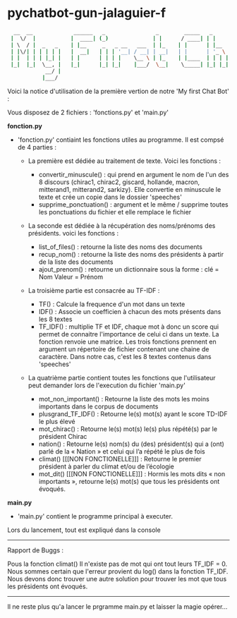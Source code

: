 # pychatbot-gun-jalaguier-f
```bash
  __  __             ______   _                _        _____   _               _       ____            _   
 |  \/  |           |  ____| (_)              | |      / ____| | |             | |     |  _ \          | |  
 | \  / |  _   _    | |__     _   _ __   ___  | |_    | |      | |__     __ _  | |_    | |_) |   ___   | |_ 
 | |\/| | | | | |   |  __|   | | | '__| / __| | __|   | |      | '_ \   / _` | | __|   |  _ <   / _ \  | __|
 | |  | | | |_| |   | |      | | | |    \__ \ | |_    | |____  | | | | | (_| | | |_    | |_) | | (_) | | |_ 
 |_|  |_|  \__, |   |_|      |_| |_|    |___/  \__|    \_____| |_| |_|  \__,_|  \__|   |____/   \___/   \__|
            __/ |                                                                                           
           |___/                                                                                            by Louis GUN and Frédéric Jalaguier

```
Voici la notice d'utilisation de la première vertion de notre 'My first Chat Bot' :

Vous disposez de 2 fichiers : 'fonctions.py' et 'main.py' 


________________________________fonction.py________________________________

- 'fonction.py' contiaint les fonctions utiles au programme. Il est compsé de 4 parties :

	- La première est dédiée au traitement de texte. Voici les fonctions :

		- convertir_minuscule() : qui prend en argument le nom de l'un des 8 discours (chirac1, chirac2, giscard, hollande, macron, mitterand1, mitterand2, sarkizy). Elle convertie en minuscule le texte et crée un copie dans le dossier 'speeches'
		- supprime_ponctuation() : argument et le même / supprime toutes les ponctuations du fichier et elle remplace le fichier

	- La seconde est dédiée à la récupération des noms/prénoms des présidents. voici les fonctions :
		- list_of_files() : retourne la liste des noms des documents
		- recup_nom() : retourne la liste des noms des présidents à partir de la liste des documents
		- ajout_prenom() : retourne un dictionnaire sous la forme : clé = Nom Valeur = Prénom

	- La troisième partie est consacrée au TF-IDF :
		- TF() : Calcule la frequence d'un mot dans un texte 
		- IDF() : Associe un coefficien à chacun des mots présents dans les 8 textes
		- TF_IDF() : multiplie TF et IDF, chaque mot à donc un score qui permet de connaitre l'importance de celui ci dans un texte. La fonction renvoie une matrice.
		Les trois fonctions prennent en argument un répertoire de fichier contenant une chaine de caractère. Dans notre cas, c'est les 8 textes contenus dans 'speeches'

	- La quatrième partie contient toutes les fonctions que l'utilisateur peut demander lors de l'execution du fichier 'main.py'
		- mot_non_important() : Retourne la liste des mots les moins importants dans le corpus de documents
		- plusgrand_TF_IDF() : Retourne le(s) mot(s) ayant le score TD-IDF le plus élevé
		- mot_chirac() : Retourne le(s) mot(s) le(s) plus répété(s) par le président Chirac
		- nation() : Retourne le(s) nom(s) du (des) président(s) qui a (ont) parlé de la « Nation » et celui qui l’a répété le plus de fois
		- climat() [[[NON FONCTIONELLE]]]  : Retourne le premier président à parler du climat et/ou de l’écologie
		- mot_dit() [[[NON FONCTIONELLE]]]  : Hormis les mots dits « non importants », retourne le(s) mot(s) que tous les présidents ont évoqués.



________________________________main.py________________________________

- 'main.py' contient le programme principal à executer.

Lors du lancement, tout est expliqué dans la console 



______________________________________________________________________________________________________________________________________________

Rapport de Buggs : 

Pous la fonction climat() Il n'existe pas de mot qui ont tout leurs TF_IDF = 0. Nous sommes certain que l'erreur provient du log() dans la fonction TF_IDF. Nous devons donc trouver une autre solution pour trouver les mot que tous les présidents ont évoqués.


______________________________________________________________________________________________________________________________________________

Il ne reste plus qu'a lancer le prgramme main.py et laisser la magie opérer...